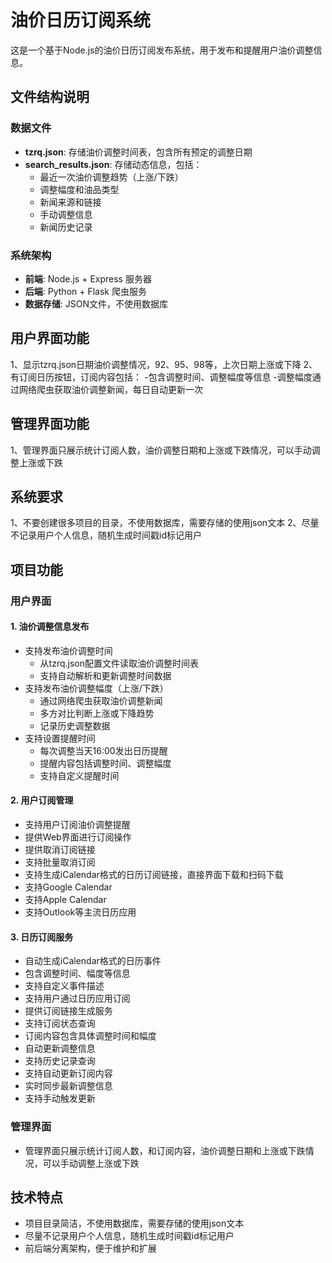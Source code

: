# 油价日历订阅系统

这是一个基于Node.js的油价日历订阅发布系统，用于发布和提醒用户油价调整信息。

## 文件结构说明

### 数据文件
- **tzrq.json**: 存储油价调整时间表，包含所有预定的调整日期
- **search_results.json**: 存储动态信息，包括：
  - 最近一次油价调整趋势（上涨/下跌）
  - 调整幅度和油品类型
  - 新闻来源和链接
  - 手动调整信息
  - 新闻历史记录

### 系统架构
- **前端**: Node.js + Express 服务器
- **后端**: Python + Flask 爬虫服务
- **数据存储**: JSON文件，不使用数据库

## 用户界面功能
1、显示tzrq.json日期油价调整情况，92、95、98等，上次日期上涨或下降
2、有订阅日历按钮，订阅内容包括：
-包含调整时间、调整幅度等信息
-调整幅度通过网络爬虫获取油价调整新闻，每日自动更新一次

## 管理界面功能
1、管理界面只展示统计订阅人数，油价调整日期和上涨或下跌情况，可以手动调整上涨或下跌

## 系统要求
1、不要创建很多项目的目录，不使用数据库，需要存储的使用json文本
2、尽量不记录用户个人信息，随机生成时间戳id标记用户

## 项目功能

### 用户界面
#### 1. 油价调整信息发布
- 支持发布油价调整时间
  - 从tzrq.json配置文件读取油价调整时间表
  - 支持自动解析和更新调整时间数据
- 支持发布油价调整幅度（上涨/下跌）
  - 通过网络爬虫获取油价调整新闻
  - 多方对比判断上涨或下降趋势
  - 记录历史调整数据
- 支持设置提醒时间
  - 每次调整当天16:00发出日历提醒
  - 提醒内容包括调整时间、调整幅度
  - 支持自定义提醒时间

#### 2. 用户订阅管理
- 支持用户订阅油价调整提醒
- 提供Web界面进行订阅操作
- 提供取消订阅链接
- 支持批量取消订阅
- 支持生成iCalendar格式的日历订阅链接，直接界面下载和扫码下载
- 支持Google Calendar
- 支持Apple Calendar
- 支持Outlook等主流日历应用

#### 3. 日历订阅服务
- 自动生成iCalendar格式的日历事件
- 包含调整时间、幅度等信息
- 支持自定义事件描述
- 支持用户通过日历应用订阅
- 提供订阅链接生成服务
- 支持订阅状态查询
- 订阅内容包含具体调整时间和幅度
- 自动更新调整信息
- 支持历史记录查询
- 支持自动更新订阅内容
- 实时同步最新调整信息
- 支持手动触发更新

### 管理界面
- 管理界面只展示统计订阅人数，和订阅内容，油价调整日期和上涨或下跌情况，可以手动调整上涨或下跌

## 技术特点
- 项目目录简洁，不使用数据库，需要存储的使用json文本
- 尽量不记录用户个人信息，随机生成时间戳id标记用户
- 前后端分离架构，便于维护和扩展